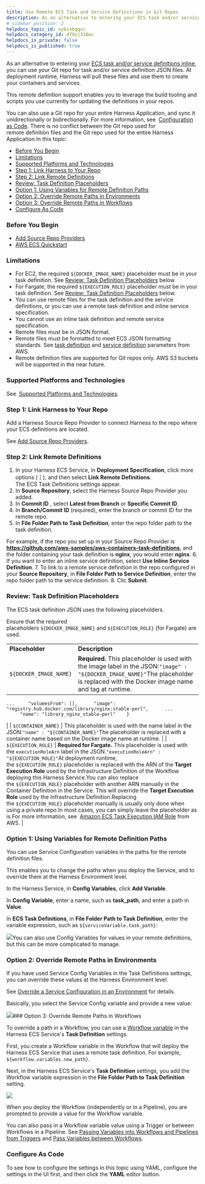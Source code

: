 ```yaml
---
title: Use Remote ECS Task and Service Definitions in Git Repos
description: As an alternative to entering your ECS task and/or service definitions inline , you can use your Git repo for task and/or service definition JSON files. At deployment runtime, Harness will pull these…
# sidebar_position: 2
helpdocs_topic_id: oy6sxbgqvc
helpdocs_category_id: df9vj316ec
helpdocs_is_private: false
helpdocs_is_published: true
---
```


As an alternative to entering your [ECS task and/or service definitions inline](/article/riu73ehy2m-ecs-services), you can use your Git repo for task and/or service definition JSON files. At deployment runtime, Harness will pull these files and use them to create your containers and services.

This remote definition support enables you to leverage the build tooling and scripts you use currently for updating the definitions in your repos.

You can also use a Git repo for your entire Harness Application, and sync it unidirectionally or bidirectionally. For more information, see  [Configuration as Code](https://docs.harness.io/article/htvzryeqjw-configuration-as-code). There is no conflict between the Git repo used for remote definition files and the Git repo used for the entire Harness Application.In this topic:

* [Before You Begin](#before_you_begin)
* [Limitations](#limitations)
* [Supported Platforms and Technologies](#undefined)
* [Step 1: Link Harness to Your Repo](#step_1_link_harness_to_your_repo)
* [Step 2: Link Remote Definitions](#step_2_link_remote_definitions)
* [Review: Task Definition Placeholders](#review_task_definition_placeholders)
* [Option 1: Using Variables for Remote Definition Paths](#option_1_using_variables_for_remote_definition_paths)
* [Option 2: Override Remote Paths in Environments](#option_2_override_remote_paths_in_environments)
* [Option 3: Override Remote Paths in Workflows](/article/oy6sxbgqvc-use-ecs-task-and-service-definitions-in-git-repos#option_3_override_remote_paths_in_workflows)
* [Configure As Code](#configure_as_code)

### Before You Begin

* [Add Source Repo Providers](/article/ay9hlwbgwa-add-source-repo-providers)
* [AWS ECS Quickstart](/article/j39azkrevm-aws-ecs-deployments)

### Limitations

* For EC2, the required `${DOCKER_IMAGE_NAME}` placeholder must be in your task definition. See [Review: Task Definition Placeholders](#review_task_definition_placeholders) below.
* For Fargate, the required `${EXECUTION_ROLE}` placeholder must be in your task definition. See [Review: Task Definition Placeholders](#review_task_definition_placeholders) below.
* You can use remote files for the task definition and the service definitions, or you can use a remote task definition and inline service specification.
* You cannot use an inline task definition and remote service specification.
* Remote files must be in JSON format.
* Remote files must be formatted to meet ECS JSON formatting standards. See [task definition](https://docs.aws.amazon.com/AmazonECS/latest/developerguide/task_definition_parameters.html) and [service definition](https://docs.aws.amazon.com/AmazonECS/latest/developerguide/service_definition_parameters.html) parameters from AWS.
* Remote definition files are supported for Git repos only. AWS S3 buckets will be supported in the near future.

### Supported Platforms and Technologies

See  [Supported Platforms and Technologies](/article/220d0ojx5y-supported-platforms).

### Step 1: Link Harness to Your Repo

Add a Harness Source Repo Provider to connect Harness to the repo where your ECS definitions are located.

See [Add Source Repo Providers](/article/ay9hlwbgwa-add-source-repo-providers).

### Step 2: Link Remote Definitions

1. In your Harness ECS Service, in **Deployment Specification**, click more options (**︙**), and then select **Link Remote Definitions**.  
The ECS Task Definitions settings appear.
2. In **Source Repository**, select the Harness Source Repo Provider you added.
3. In **Commit ID** , select **Latest from Branch** or **Specific Commit ID**.
4. In **Branch/Commit ID** (required), enter the branch or commit ID for the remote repo.
5. In **File Folder Path to Task Definition**, enter the repo folder path to the task definition.  
  
For example, if the repo you set up in your Source Repo Provider is **https://github.com/aws-samples/aws-containers-task-definitions**, and the folder containing your task definition is **nginx**, you would enter **nginx**.
6. If you want to enter an inline service definition, select **Use Inline Service Definition**.
7. To link to a remote service definition in the repo configured in your **Source Repository**, in **File Folder Path to Service Definition**, enter the repo folder path to the service definition.
8. Clic **Submit**.

### Review: Task Definition Placeholders

The ECS task definition JSON uses the following placeholders.

Ensure that the required placeholders `${DOCKER_IMAGE_NAME}` and `${EXECUTION_ROLE}` (for Fargate) are used.

|  |  |
| --- | --- |
| **Placeholder** | **Description** |
| `${DOCKER_IMAGE_NAME}` | **Required.** This placeholder is used with the image label in the JSON:`"image" : "${DOCKER_IMAGE_NAME}"`The placeholder is replaced with the Docker image name and tag at runtime.
```
...     "volumesFrom": [],      "image": "registry.hub.docker.com/library/nginx:stable-perl",      ...      "name": "library_nginx_stable-perl"    }
```
 |
| `${CONTAINER_NAME}` | This placeholder is used with the name label in the JSON:`"name" : "${CONTAINER_NAME}"`The placeholder is replaced with a container name based on the Docker image name at runtime. |
| `${EXECUTION_ROLE}` | **Required for Fargate.** This placeholder is used with the `executionRoleArn` label in the JSON.`"executionRoleArn" : "${EXECUTION_ROLE}"`At deployment runtime, the `${EXECUTION_ROLE}` placeholder is replaced with the ARN of the **Target Execution Role** used by the Infrastructure Definition of the Workflow deploying this Harness Service.You can also replace the `${EXECUTION_ROLE}` placeholder with another ARN manually in the Container Definition in the Service. This will override the **Target Execution Role** used by the Infrastructure Definition.Replacing the `${EXECUTION_ROLE}` placeholder manually is usually only done when using a private repo.In most cases, you can simply leave the placeholder as is.For more information, see  [Amazon ECS Task Execution IAM Role](https://docs.aws.amazon.com/AmazonECS/latest/developerguide/task_execution_IAM_role.html) from AWS. |

### Option 1: Using Variables for Remote Definition Paths

You can use Service Configuration variables in the paths for the remote definition files.

This enables you to change the paths when you deploy the Service, and to override them at the Harness Environment level.

In the Harness Service, in **Config Variables**, click **Add Variable**.

In **Config Variable**, enter a name, such as **task\_path**, and enter a path in **Value**.

In **ECS Task Definitions**, in **File Folder Path to Task Definition**, enter the variable expression, such as `${serviceVariable.task_path}`:

![](./static/use-ecs-task-and-service-definitions-in-git-repos-33.png)You can also use Config Variables for values in your remote definitions, but this can be more complicated to manage.

### Option 2: Override Remote Paths in Environments

If you have used Service Config Variables in the Task Definitions settings, you can override these values at the Harness Environment level.

See [Override a Service Configuration in an Environment](/article/4m2kst307m-override-service-files-and-variables-in-environments) for details.

Basically, you select the Service Config variable and provide a new value:

![](./static/use-ecs-task-and-service-definitions-in-git-repos-34.png)### Option 3: Override Remote Paths in Workflows

To override a path in a Workflow, you can use a [Workflow variable](/article/766iheu1bk-add-workflow-variables-new-template) in the Harness ECS Service's **Task Definition** settings.

First, you create a Workflow variable in the Workflow that will deploy the Harness ECS Service that uses a remote task definition. For example, `${workflow.variables.new_path}`.

Next, in the Harness ECS Service's **Task Definition** settings, you add the Workflow variable expression in the **File Folder Path to Task Definition** setting.

![](./static/use-ecs-task-and-service-definitions-in-git-repos-35.png)

When you deploy the Workflow (independently or in a Pipeline), you are prompted to provide a value for the Workflow variable.

You can also pass in a Workflow variable value using a Trigger or between Workflows in a Pipeline. See [Passing Variables into Workflows and Pipelines from Triggers](/article/revc37vl0f-passing-variable-into-workflows) and [Pass Variables between Workflows](/article/gkmgrz9shh-how-to-pass-variables-between-workflows).

### Configure As Code

To see how to configure the settings in this topic using YAML, configure the settings in the UI first, and then click the **YAML** editor button.

